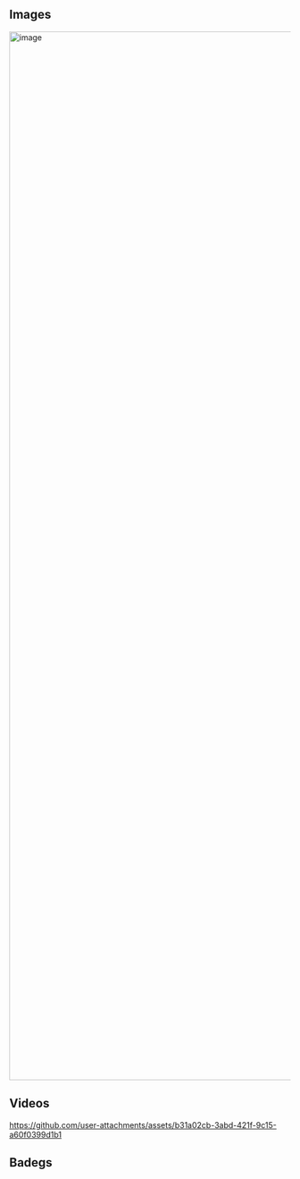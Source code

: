 ## Images

<img width="1877" alt="image" src="https://github.com/user-attachments/assets/e0db2ebf-e904-4124-afba-702dd768828a" />

## Videos

https://github.com/user-attachments/assets/b31a02cb-3abd-421f-9c15-a60f0399d1b1

## Badegs
